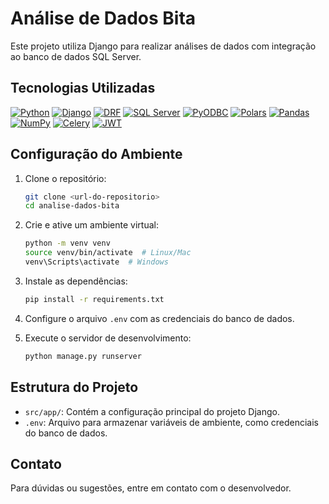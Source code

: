 # Análise de Dados Bita

Este projeto utiliza Django para realizar análises de dados com integração ao banco de dados SQL Server.

## Tecnologias Utilizadas

[![Python](https://img.shields.io/badge/Python-3.11-blue?logo=python)](https://www.python.org/)
[![Django](https://img.shields.io/badge/Django-4.2-green?logo=django)](https://www.djangoproject.com/)
[![DRF](https://img.shields.io/badge/DRF-3.14-red?logo=django)](https://www.django-rest-framework.org/)
[![SQL Server](https://img.shields.io/badge/SQL_Server-ODBC_17-blue?logo=microsoftsqlserver)](https://learn.microsoft.com/sql/)
[![PyODBC](https://img.shields.io/badge/pyodbc-4.0-orange?logo=databricks)](https://github.com/mkleehammer/pyodbc)
[![Polars](https://img.shields.io/badge/Polars-1.29-purple?logo=python)](https://www.pola.rs/)
[![Pandas](https://img.shields.io/badge/Pandas-1.5.3-white?logo=pandas)](https://pandas.pydata.org/)
[![NumPy](https://img.shields.io/badge/NumPy-latest-informational?logo=numpy)](https://numpy.org/)
[![Celery](https://img.shields.io/badge/Celery-5.2.7-darkgreen?logo=celery)](https://docs.celeryq.dev/)
[![JWT](https://img.shields.io/badge/JWT-PyJWT-green?logo=jsonwebtokens)](https://pyjwt.readthedocs.io/)

## Configuração do Ambiente

1. Clone o repositório:
   ```bash
   git clone <url-do-repositorio>
   cd analise-dados-bita
   ```

2. Crie e ative um ambiente virtual:
   ```bash
   python -m venv venv
   source venv/bin/activate  # Linux/Mac
   venv\Scripts\activate  # Windows
   ```

3. Instale as dependências:
   ```bash
   pip install -r requirements.txt
   ```

4. Configure o arquivo `.env` com as credenciais do banco de dados.

5. Execute o servidor de desenvolvimento:
   ```bash
   python manage.py runserver
   ```

## Estrutura do Projeto

- `src/app/`: Contém a configuração principal do projeto Django.
- `.env`: Arquivo para armazenar variáveis de ambiente, como credenciais do banco de dados.

## Contato

Para dúvidas ou sugestões, entre em contato com o desenvolvedor.
